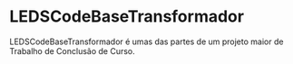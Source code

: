 # LEDSCodeBaseTransformador
LEDSCodeBaseTransformador é umas das partes de um projeto maior de Trabalho de Conclusão de Curso. 
